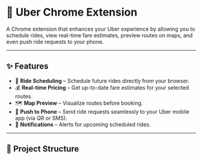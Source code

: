 # 🚖 Uber Chrome Extension  

A Chrome extension that enhances your Uber experience by allowing you to schedule rides, view real-time fare estimates, preview routes on maps, and even push ride requests to your phone.  

---

## ✨ Features  

- 🔔 **Ride Scheduling** – Schedule future rides directly from your browser.  
- 💰 **Real-time Pricing** – Get up-to-date fare estimates for your selected routes.  
- 🗺️ **Map Preview** – Visualize routes before booking.  
- 📱 **Push to Phone** – Send ride requests seamlessly to your Uber mobile app (via QR or SMS).  
- 📢 **Notifications** – Alerts for upcoming scheduled rides.  

---

## 📂 Project Structure  

